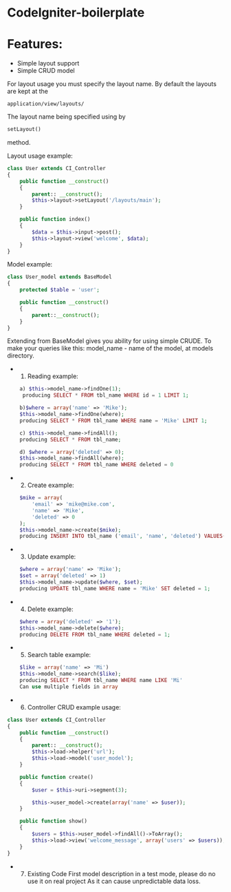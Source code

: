 CodeIgniter-boilerplate
=======================

# Features:

* Simple layout support
* Simple CRUD model
 
For layout usage you must specify the layout name. By default the layouts are kept at the 
```
application/view/layouts/
```
The layout name being specified using by
```php
setLayout()
```
method.

Layout usage example:

```php
class User extends CI_Controller
{
    public function __construct()
    {
        parent:: __construct();
        $this->layout->setLayout('/layouts/main');
    }

    public function index()
    {
        $data = $this->input->post();
        $this->layout->view('welcome', $data);
    }
}
```

Model example:

```php
class User_model extends BaseModel
{
    protected $table = 'user';

    public function __construct()
    {
        parent::__construct();
    }
}
```


Extending from BaseModel gives you ability for using simple CRUDE. To make your queries like this:
	model_name - name of the model, at models directory.
	
* 1) Reading example:

```php
	a) $this->model_name->findOne(1);
	 producing SELECT * FROM tbl_name WHERE id = 1 LIMIT 1;

	b)$where = array('name' => 'Mike');
	$this->model_name->findOne(where);
	producing SELECT * FROM tbl_name WHERE name = 'Mike' LIMIT 1;

	c) $this->model_name->findAll();
	producing SELECT * FROM tbl_name;

	d) $where = array('deleted' => 0);
	$this->model_name->findAll(where);
	producing SELECT * FROM tbl_name WHERE deleted = 0
```

* 2) Create example:

```php
	$mike = array(
		'email' => 'mike@mike.com',
		'name' => 'Mike',
		'deleted' => 0
	);
	$this->model_name->create($mike);
	producing INSERT INTO tbl_name ('email', 'name', 'deleted') VALUES('mike@mike.com', 'Mike', 0);
```

* 3) Update example:

```php
	$where = array('name' => 'Mike');
	$set = array('deleted' => 1)
	$this->model_name->update($where, $set);
	producing UPDATE tbl_name WHERE name = 'Mike' SET deleted = 1;
```

* 4) Delete example:

```php
	$where = array('deleted' => '1');
	$this->model_name->delete($where);
	producing DELETE FROM tbl_name WHERE deleted = 1;
```

* 5) Search table example:

```php
	$like = array('name' => 'Mi')
	$this->model_name->search($like);
	producing SELECT * FROM tbl_name WHERE name LIKE 'Mi'
	Can use multiple fields in array
```

* 6) Controller CRUD example usage:

```php
class User extends CI_Controller
{
    public function __construct()
    {
        parent:: __construct();
        $this->load->helper('url');
        $this->load->model('user_model');
    }

    public function create()
    {
        $user = $this->uri->segment(3);

        $this->user_model->create(array('name' => $user));
    }

    public function show()
    {
        $users = $this->user_model->findAll()->ToArray();
        $this->load->view('welcome_message', array('users' => $users)); 
    }
}
```

* 7) Existing Code First model description in a test mode, please do no use it on real project
As it can cause unpredictable data loss.
